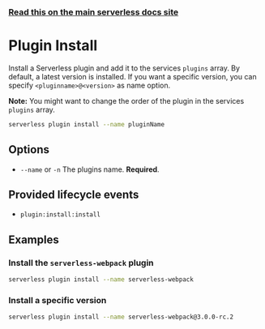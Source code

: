 <!--
title: Serverless Framework Commands - AWS Lambda - Plugin Install
menuText: plugin install
menuOrder: 19
description: Install a Serverless plugin
layout: Doc
-->

<!-- DOCS-SITE-LINK:START automatically generated  -->

### [Read this on the main serverless docs site](https://www.serverless.com/framework/docs/providers/aws/cli-reference/plugin-install)

<!-- DOCS-SITE-LINK:END -->

# Plugin Install

Install a Serverless plugin and add it to the services `plugins` array. By default, a latest version is installed.
If you want a specific version, you can specify `<pluginname>@<version>` as name option.

**Note:** You might want to change the order of the plugin in the services `plugins` array.

```bash
serverless plugin install --name pluginName
```

## Options

- `--name` or `-n` The plugins name. **Required**.

## Provided lifecycle events

- `plugin:install:install`

## Examples

### Install the `serverless-webpack` plugin

```bash
serverless plugin install --name serverless-webpack
```

### Install a specific version

```bash
serverless plugin install --name serverless-webpack@3.0.0-rc.2
```
